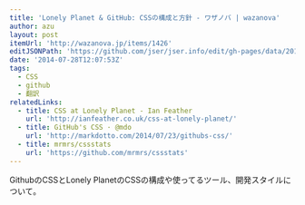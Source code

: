 ```yaml
---
title: 'Lonely Planet & GitHub: CSSの構成と方針 - ワザノバ | wazanova'
author: azu
layout: post
itemUrl: 'http://wazanova.jp/items/1426'
editJSONPath: 'https://github.com/jser/jser.info/edit/gh-pages/data/2014/07/index.json'
date: '2014-07-28T12:07:53Z'
tags:
  - CSS
  - github
  - 翻訳
relatedLinks:
  - title: CSS at Lonely Planet - Ian Feather
    url: 'http://ianfeather.co.uk/css-at-lonely-planet/'
  - title: GitHub's CSS · @mdo
    url: 'http://markdotto.com/2014/07/23/githubs-css/'
  - title: mrmrs/cssstats
    url: 'https://github.com/mrmrs/cssstats'
---
```

GithubのCSSとLonely PlanetのCSSの構成や使ってるツール、開発スタイルについて。

